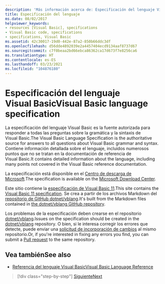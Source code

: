 ```yaml
---
description: 'Más información acerca de: Especificación del lenguaje Visual Basic'
title: Especificación del lenguaje
ms.date: 08/02/2017
helpviewer_keywords:
- resources [Visual Basic], specifications
- Visual Basic code, specifications
- specifications, Visual Basic
ms.assetid: 42c30017-19d0-442e-87a2-850b66ddc3df
ms.openlocfilehash: d56dde4892039e2a4457404ecd9134aaf8737d67
ms.sourcegitcommit: c7f0beaa2bd66ebca86362ca17d673f7e8256ca6
ms.translationtype: HT
ms.contentlocale: es-ES
ms.lasthandoff: 03/23/2021
ms.locfileid: "104876180"
---
```

# <a name="visual-basic-language-specification"></a><span data-ttu-id="05d8b-103">Especificación del lenguaje Visual Basic</span><span class="sxs-lookup"><span data-stu-id="05d8b-103">Visual Basic language specification</span></span>

<span data-ttu-id="05d8b-104">La especificación del lenguaje Visual Basic es la fuente autorizada para responder a todas las preguntas sobre la gramática y la sintaxis de Visual Basic.</span><span class="sxs-lookup"><span data-stu-id="05d8b-104">The Visual Basic Language Specification is the authoritative source for answers to all questions about Visual Basic grammar and syntax.</span></span> <span data-ttu-id="05d8b-105">Contiene información detallada sobre el lenguaje, incluidos numerosos puntos que no se tratan en la documentación de referencia de Visual Basic.</span><span class="sxs-lookup"><span data-stu-id="05d8b-105">It contains detailed information about the language, including many points not covered in the Visual Basic reference documentation.</span></span>  
  
<span data-ttu-id="05d8b-106">La especificación está disponible en el [Centro de descarga de Microsoft](https://go.microsoft.com/fwlink/?LinkId=188623).</span><span class="sxs-lookup"><span data-stu-id="05d8b-106">The specification is available on the [Microsoft Download Center](https://go.microsoft.com/fwlink/?LinkId=188623).</span></span>  
  
<span data-ttu-id="05d8b-107">Este sitio contiene la [especificación de Visual Basic 11](../../../../_vblang/spec/introduction.md).</span><span class="sxs-lookup"><span data-stu-id="05d8b-107">This site contains the [Visual Basic 11 specification](../../../../_vblang/spec/introduction.md).</span></span> <span data-ttu-id="05d8b-108">Se crea a partir de los archivos Markdown del [repositorio de GitHub dotnet/vblang](https://github.com/dotnet/vblang/blob/main/spec/README.md).</span><span class="sxs-lookup"><span data-stu-id="05d8b-108">It's built from the Markdown files contained in [the dotnet/vblang GitHub repository](https://github.com/dotnet/vblang/blob/main/spec/README.md).</span></span>

<span data-ttu-id="05d8b-109">Los problemas de la especificación deben crearse en el repositorio [dotnet/vblang](https://github.com/dotnet/vblang/issues).</span><span class="sxs-lookup"><span data-stu-id="05d8b-109">Issues on the specification should be created in the [dotnet/vblang](https://github.com/dotnet/vblang/issues) repository.</span></span> <span data-ttu-id="05d8b-110">O bien, si le interesa corregir los errores que detecte, puede enviar una [solicitud de incorporación de cambios](https://github.com/dotnet/vblang/pulls) al mismo repositorio.</span><span class="sxs-lookup"><span data-stu-id="05d8b-110">Or, if you're interested in fixing any errors you find, you can submit a [Pull request](https://github.com/dotnet/vblang/pulls) to the same repository.</span></span>

## <a name="see-also"></a><span data-ttu-id="05d8b-111">Vea también</span><span class="sxs-lookup"><span data-stu-id="05d8b-111">See also</span></span>

- [<span data-ttu-id="05d8b-112">Referencia del lenguaje Visual Basic</span><span class="sxs-lookup"><span data-stu-id="05d8b-112">Visual Basic Language Reference</span></span>](../../language-reference/index.md)

>[!div class="step-by-step"]
>[<span data-ttu-id="05d8b-113">Siguiente</span><span class="sxs-lookup"><span data-stu-id="05d8b-113">Next</span></span>](../../../../_vblang/spec/introduction.md)
